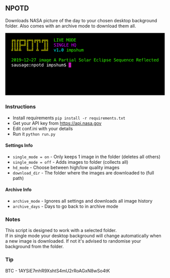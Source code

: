 ## NPOTD

Downloads NASA picture of the day to your chosen desktop background folder. Also comes with an archive mode to download them all.

![](ss.jpg)

### Instructions

-   Install requirements `pip install -r requirements.txt`
-   Get your API key from https://api.nasa.gov
-   Edit conf.ini with your details
-   Run it `python run.py`

#### Settings Info

-   `single_mode = on` - Only keeps 1 image in the folder (deletes all others)
-   `single_mode = off` - Adds images to folder (collects all)
-   `hd_mode` - Choose between high/low quality images
-   `download_dir` - The folder where the images are downloaded to (full path)

#### Archive Info

-   `archive_mode` - Ignores all settings and downloads all image history
-   `archive_days` - Days to go back to in archive mode


### Notes

This script is designed to work with a selected folder.   
If in single mode your desktop background will change automatically when a new image is downloaded. If not it's advised to randomise your background from the folder.

### Tip

BTC - 1AYSiE7mhR9XshtS4mU2rRoAGxN8wSo4tK
